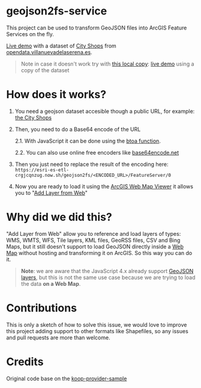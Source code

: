 # geojson2fs-service

This project can be used to transform GeoJSON files into ArcGIS Feature Services on the fly.

[Live demo](http://www.arcgis.com/home/webmap/viewer.html?source=sd&panel=gallery&suggestField=true&url=https://esri-es-etl-crgjcqnzug.now.sh/geojson2fs/aHR0cDovL2dlb3NlcnZlci52aWxsYW51ZXZhZGVsYXNlcmVuYS5lcy9nZW9zZXJ2ZXIvd2ZzL293cz9zZXJ2aWNlPVdGUyZ2ZXJzaW9uPTEuMC4wJnJlcXVlc3Q9R2V0RmVhdHVyZSZ0eXBlTmFtZT1MRzNfV1NfTWFwUHVibGlzaF9wdWJsaWMlM0F2dmFfY29tZXJjaW9fY29tZXJjaW9zXzEwNSZzcnNOYW1lPUVQU0clM0E0MjU4Jm91dHB1dEZvcm1hdD1hcHBsaWNhdGlvbiUyRmpzb24=/FeatureServer/0) with a dataset of [City Shops](http://geoserver.villanuevadelaserena.es/geoserver/wfs/ows?service=WFS&version=1.0.0&request=GetFeature&typeName=LG3_WS_MapPublish_public%3Avva_comercio_comercios_105&srsName=EPSG%3A4258&outputFormat=application%2Fjson) from [opendata.villanuevadelaserena.es](http://opendata.villanuevadelaserena.es/).

> Note in case it doesn't work try with [this local copy](./data/City_Shops_Villa_nueva_de_la_serena.geojson): [live demo](http://www.arcgis.com/home/webmap/viewer.html?source=sd&panel=gallery&suggestField=true&url=https://esri-es-etl-crgjcqnzug.now.sh/geojson2fs/aHR0cDovL2VzcmktZXMuZ2l0aHViLmlvL2dlb2pzb24yZnMtc2VydmljZS9kYXRhL0NpdHlfU2hvcHNfVmlsbGFfbnVldmFfZGVfbGFfc2VyZW5hLmdlb2pzb24=/FeatureServer/0) using a copy of the dataset

# How does it works?

1. You need a geojson dataset accesible though a public URL, for example: [the City Shops](http://esri-es.github.io/geojson2fs-service/data/City_Shops_Villa_nueva_de_la_serena.geojson)

2. Then, you need to do a Base64 encode of the URL

   2.1. With JavaScript it can be done using the [btoa function](https://developer.mozilla.org/en-US/docs/Web/API/WindowBase64/Base64_encoding_and_decoding).
   
   2.2. You can also use online free encoders like [base64encode.net](https://www.base64encode.net/)

3. Then you just need to replace the result of the encoding here: `https://esri-es-etl-crgjcqnzug.now.sh/geojson2fs/<ENCODED_URL>/FeatureServer/0`

4. Now you are ready to load it using the [ArcGIS Web Map Viewer](https://www.arcgis.com/home/webmap/viewer.html) it allows you to "[Add Layer from Web](https://doc.arcgis.com/en/arcgis-online/create-maps/add-layers.htm)"

# Why did we did this?

"Add Layer from Web" allow you to reference and load layers of types: WMS, WMTS, WFS, Tile layers, KML files, GeoRSS files, CSV and Bing Maps, but it still doesn't support to load GeoJSON directly inside a [Web Map](https://developers.arcgis.com/web-map-specification/) without hosting and transforming it on ArcGIS. So this way you can do it.

> **Note**: we are aware that the JavaScript 4.x already support [GeoJSON layers](https://developers.arcgis.com/javascript/latest/api-reference/esri-layers-GeoJSONLayer.html), but this is not the same use case because we are trying to load the data **on a Web Map**.

# Contributions

This is only a sketch of how to solve this issue, we would love to improve this project adding support to other formats like Shapefiles, so any issues and pull requests are more than welcome.

# Credits
Original code base on the [koop-provider-sample](https://github.com/koopjs/koop-provider-sample)
